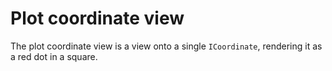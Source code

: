 # Plot coordinate view

The plot coordinate view is a view onto a single `ICoordinate`, rendering it as a red dot in a square.
